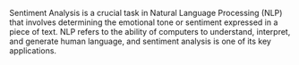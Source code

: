 Sentiment Analysis is a crucial task in Natural Language Processing (NLP) that involves determining the emotional tone or sentiment expressed in a piece of text. NLP refers to the ability of computers to understand, interpret, and generate human language, and sentiment analysis is one of its key applications.
